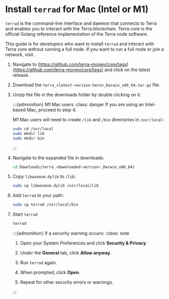 # Install `terrad` for Mac (Intel or M1)

`terrad` is the command-line interface and daemon that connects to Terra and enables you to interact with the Terra blockchain. Terra core is the official Golang reference implementation of the Terra node software.

This guide is for developers who want to install `terrad` and interact with Terra core without running a full node. If you want to run a full node or join a network, visit [](../../../full-node/run-a-full-terra-node/README.md).

1. Navigate to [https://github.com/terra-money/core/tags](https://github.com/terra-money/core/tags) and click on the latest release. 

2. Download the `terra_<latest-version-here>_Darwin_x86_64.tar.gz` file.

3. Unzip the file in the downloads folder by double clicking on it. 

   :::{admonition} M1 Mac users
   :class: danger
   If you are using an Intel-based Mac, proceed to step 4. 
   
   M1 Mac users will need to create `/lib` and `/bin` directories in `/usr/local`:
   
      ```sh
      sudo cd /usr/local
      sudo mkdir lib
      sudo mkdir bin
      ```
   :::

4. Navigate to the expanded file in downloads: 
    
   ```bash
   cd Downloads/terra_<downloaded-version>_Darwin_x86_64/
   ```
    
5. Copy `libwasmvm.dylib` to `/lib`:

   ```sh
   sudo cp libwasmvm.dylib /usr/local/lib
   ```


6. Add `terrad` to your path:

   ```sh
   sudo cp terrad /usr/local/bin
   ```


7. Start `terrad`

   ```sh
   terrad
   ```
    
   :::{admonition} If a security warning occurs:
   :class: note
    
   1. Open your System Preferences and click **Security & Privacy**. 

   2. Under the **General** tab, click **Allow anyway**.

   3. Run `terrad` again. 

   4. When prompted, click **Open**.

   5. Repeat for other security errors or warnings. 

   :::

